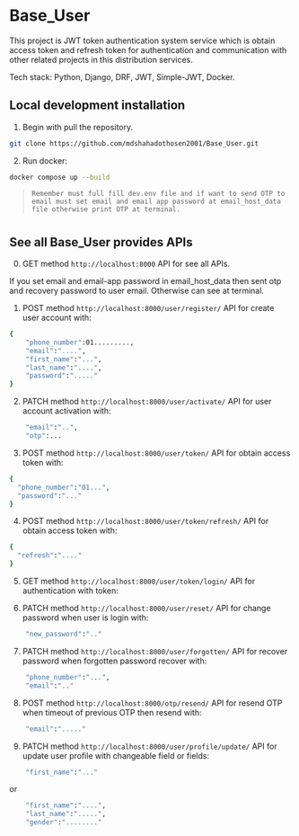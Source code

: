 # Base_User

This project is JWT token authentication system service which is obtain access token and refresh token for authentication and communication with other related projects in this distribution services.

Tech stack: Python, Django, DRF, JWT, Simple-JWT, Docker.


## Local development installation
1. Begin with pull the repository.

```bash
git clone https://github.com/mdshahadothosen2001/Base_User.git
```

2. Run docker:

```bash
docker compose up --build
```

> `Remember must full fill dev.env file and if want to send OTP to email must set email and email app password at email_host_data file otherwise print OTP at terminal.`


 #
 #
 #
 #
 #
 #
## See all Base_User provides APIs
0. GET method `http://localhost:8000` API for see all APIs.

If you set email and email-app password in email_host_data then sent otp and recovery password to user email. Otherwise can see at terminal.

1. POST method `http://localhost:8000/user/register/` API for create user account with:
```bash
{
    "phone_number":01.........,
    "email":"....",
    "first_name":"...",
    "last_name":"....",
    "password":"....."
}
```
2. PATCH method `http://localhost:8000/user/activate/` API for user account activation with:
```bash
    "email":"..",
    "otp":...
```

3. POST method `http://localhost:8000/user/token/` API for obtain access token with:
```bash
{
  "phone_number":"01...",
  "password":"..."
}
```

4. POST method `http://localhost:8000/user/token/refresh/` API for obtain access token with:
```bash
{
  "refresh":"...."
}
```
5. GET method `http://localhost:8000/user/token/login/` API for authentication with token:

6. PATCH method `http://localhost:8000/user/reset/` API for change password when user is login with:
```bash
    "new_password":".."
```
7. PATCH method `http://localhost:8000/user/forgotten/` API for recover password when forgotten password recover with:
```bash
    "phone_number":"...",
    "email":".."
```
8. POST method `http://localhost:8000/otp/resend/` API for resend OTP when timeout of previous OTP then resend with:
```bash
    "email":"....."
```
9. PATCH method `http://localhost:8000/user/profile/update/` API for update user profile with changeable field or fields:
```bash
    "first_name":"..."
```
or
```bash
    "first_name":"....",
    "last_name":".....",
    "gender":"........"
```
